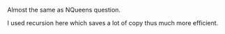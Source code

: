 Almost the same as NQueens question.

I used recursion here which saves a lot of copy thus much more efficient.
